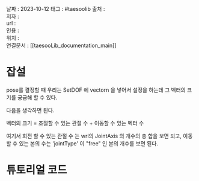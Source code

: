 
날짜 : 2023-10-12
태그 :   #taesoolib 
출처 :   
저자 :   
url :   
인용 :   
위치 :  
연결문서 :   [[taesooLib_documentation_main]]


# 잡설

pose를 결정할 때 우리는 SetDOF 에 vectorn 을 넣어서 설정을 하는데 그 벡터의 크기를 궁금해 할 수 있다.

다음을 생각하면 된다.

벡터의 크기 = 조절할 수 있는 관절 수 + 이동할 수 있는 벡터 수

여기서 회전 할 수 있는 관절 수 는 wrl의 JointAxis 의 개수의 총 합을 보면 되고, 이동 할 수 있는 본의 수는 'jointType' 이 "free" 인 본의 개수를 보면 된다.

# 튜토리얼 코드

```lua

```